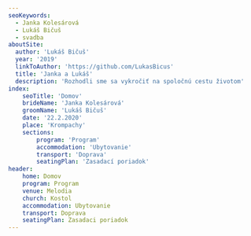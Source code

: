 ```yaml
---
seoKeywords:
  - Janka Kolesárová
  - Lukáš Bičuš
  - svadba
aboutSite:
  author: 'Lukáš Bičuš'
  year: '2019'
  linkToAuthor: 'https://github.com/LukasBicus'
  title: 'Janka a Lukáš' 
  description: 'Rozhodli sme sa vykročiť na spoločnú cestu životom'
index:
    seoTitle: 'Domov'
    brideName: 'Janka Kolesárová'
    groomName: 'Lukáš Bičuš'
    date: '22.2.2020'
    place: 'Krompachy'
    sections:
        program: 'Program'
        accommodation: 'Ubytovanie'
        transport: 'Doprava'
        seatingPlan: 'Zasadací poriadok'
header:
    home: Domov 
    program: Program 
    venue: Melodia 
    church: Kostol 
    accommodation: Ubytovanie 
    transport: Doprava 
    seatingPlan: Zasadaci poriadok 
---
```

